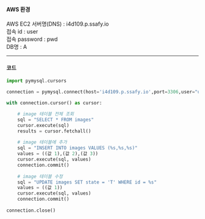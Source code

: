 #### AWS 환경      

AWS EC2 서버명(DNS) : i4d109.p.ssafy.io     
접속 id : user        
접속 password : pwd      
DB명 : A         
***        
#### 코드       

```python
import pymysql.cursors

connection = pymysql.connect(host='i4d109.p.ssafy.io',port=3306,user="user",password="pwd",db="A", cursorclass=pymysql.cursors.DictCursor)

with connection.cursor() as cursor:

	# image 테이블 전체 조회
	sql = "SELECT * FROM images"
	cursor.execute(sql)
	results = cursor.fetchall()
    
	# image 테이블에 추가
	sql = "INSERT INTO images VALUES (%s,%s,%s)"
	values = ((값 1),(값 2),(값 3))
	cursor.execute(sql, values)
	connection.commit()
    
	# image 테이블 수정
	sql = "UPDATE images SET state = 'T' WHERE id = %s"
	values = ((값 1))
	cursor.execute(sql, values)
	connection.commit()
    
connection.close()
```
